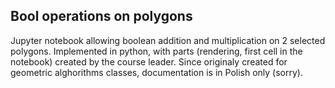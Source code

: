 ## Bool operations on polygons
Jupyter notebook allowing boolean addition and multiplication on 2 selected polygons. Implemented in python, with parts (rendering, first cell in the notebook) created by the course leader. Since originaly created for geometric alghorithms classes, documentation is in Polish only (sorry).
